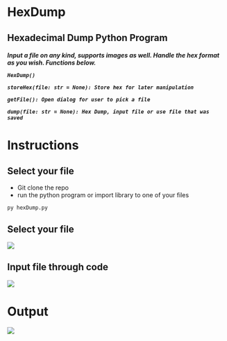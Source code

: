 # HexDump
<h2>Hexadecimal Dump Python Program</h2>
<h5>Input a file on any kind, supports images as well. Handle the hex format as you wish. Functions below.
<br/>
 
```
HexDump()

storeHex(file: str = None): Store hex for later manipulation

getFile(): Open dialog for user to pick a file

dump(file: str = None): Hex Dump, input file or use file that was saved
```

<h1>Instructions</h1>
<h2>Select your file</h2>
<ul>
<li>Git clone the repo
<li>run the python program or import library to one of your files
</ul>


```
py hexDump.py
```
 
<h2>Select your file</h2>
<img src="https://i.imgur.com/Zfa4Q3m.png"/>

<h2>Input file through code</h2>
<img src="https://i.imgur.com/4ii67da.png" />

<h1>Output</h1>
<img src="https://i.imgur.com/xtIgF5g.png" />

